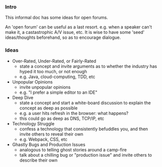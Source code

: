 
### Intro

This informal doc has some ideas for open forums.

An 'open forum' can be useful as a last resort. e.g. when a speaker can't make it, a castastrophic A/V issue, etc. It is wise to have some 'seed' ideas/thoughts beforehand, so as to encourage dialogue.

### Ideas

* Over-Rated, Under-Rated, or Fairly-Rated
    - state a concept and invite arguments as to whether the industry has hyped it too much, or not enough
    - e.g. Java, cloud-computing, TDD, etc
* Unpopular Opinions
    - invite unpopular opinions
    - e.g. "I prefer a simple editor to an IDE"
* Deep Dive
    - state a concept and start a white-board discussion to explain the concept as deep as possible
    - e.g. a user hits refresh in the browser: what happens?
    - this could go as deep as DNS, TCP/IP, etc  
* Technology Struggle
    - confess a technology that consistently befuddles you, and then invite others to reveal their own
    - e.g. Webpack, CSS, etc 
* Ghastly Bugs and Production Issues
    - analogous to telling ghost stories around a camp-fire
    - talk about a chilling bug or "production issue" and invite others to describe their own
